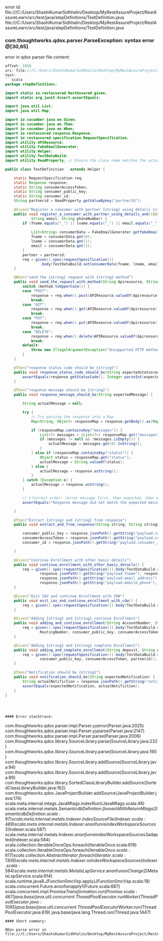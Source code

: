 error id: file:///C:/Users/ShashiKumarSidhhalin/Desktop/MyRestAssureProject/RestAssureLearn/src/test/java/stepDefinitions/TestDefinition.java
file:///C:/Users/ShashiKumarSidhhalin/Desktop/MyRestAssureProject/RestAssureLearn/src/test/java/stepDefinitions/TestDefinition.java
### com.thoughtworks.qdox.parser.ParseException: syntax error @[30,65]

error in qdox parser
file content:
```java
offset: 1050
uri: file:///C:/Users/ShashiKumarSidhhalin/Desktop/MyRestAssureProject/RestAssureLearn/src/test/java/stepDefinitions/TestDefinition.java
text:
```scala
package stepDefinitions;

import static io.restassured.RestAssured.given;
import static org.junit.Assert.assertEquals;

import java.util.List;
import java.util.Map;

import io.cucumber.java.en.Given;
import io.cucumber.java.en.Then;
import io.cucumber.java.en.When;
import io.restassured.response.Response;
import io.restassured.specification.RequestSpecification;
import utility.APIResource;
import utility.FakeEmailGenerater;
import utility.Helper;
import utility.TestDataBuild;
import utility.ReadProperty; // Ensure the class name matches the actual file name and case

public class TestDefinition   extends Helper {

	static RequestSpecification req;
	static Response response;
	static String consumerAccessToken;
	static String consumer_public_key;
	static String consumer_id;
	String partnerid = ReadProperty.getValueBykey("partnerId");

	@Given("Register a consumer with partner {string} using details {string}, {string}, {string}, and {string}.")
	public void register_a_consumer_with_partner_using_details_and((@@String partner, String fname, String lname,
			String email, String phoneNumber) {
		if (fname.equals("_") || lname.equals("_") || email.equals("_")) {
			
			List<String> consumerData = FakeEmailGenerater.getfakeEmail();
			fname = consumerData.get(0);
			lname = consumerData.get(1);
			email = consumerData.get(2);
		}
		partner = partnerid;
		req = given().spec(requestSpesification())
				.body(TestDataBuild.setConsumerData(fname, lname, email, phoneNumber, partner));
	}

	@When("send the {string} request with {string} method")
	public void send_the_request_with_method(String Apiresource, String method) {
		switch (method.toUpperCase()) {
		case "POST":
			response = req.when().post(APIResource.valueOf(Apiresource).getResource());
			break;
		case "GET":
			response = req.when().get(APIResource.valueOf(Apiresource).getResource());
			break;
		case "PUT":
			response = req.when().put(APIResource.valueOf(Apiresource).getResource());
			break;
		case "DELETE":
			response = req.when().delete(APIResource.valueOf(Apiresource).getResource());
			break;
		default:
			throw new IllegalArgumentException("Unsupported HTTP method: " + method);
		}
	}

	@Then("response status code should be {string}")
	public void response_status_code_should_be(String expectedstatuscode) {
		assertEquals(response.getStatusCode(), Integer.parseInt(expectedstatuscode));
	}

	@Then("response message should be {string}")
	public void response_message_should_be(String expectedMessage) {

		String actualMessage = null;

		try {
			// Try parsing the response into a Map
			Map<String, Object> responseMap = response.getBody().as(Map.class);

			if (responseMap.containsKey("messages")) {
				List<?> messages = (List<?>) responseMap.get("messages");
				if (messages != null && !messages.isEmpty()) {
					actualMessage = messages.get(0).toString();
				}
			} else if (responseMap.containsKey("status")) {
				Object status = responseMap.get("status");
				actualMessage = String.valueOf(status);
			} else {
				actualMessage = response.asString();
			}
		} catch (Exception e) {
			actualMessage = response.asString();
		}

		// ❗ Correct order: (error message first, then expected, then actual)
		assertEquals("Response message did not match the expected message.", expectedMessage, actualMessage);

	}

	@Then("Extract {string} and {string} from response")
	public void extract_and_from_response(String string, String string2) {

		consumer_public_key = response.jsonPath().getString("payload.consumer_public_key");
		consumerAccessToken = response.jsonPath().getString("payload.consumerAccessToken");
		consumer_id = response.jsonPath().getString("payload.consumer_id");

	}

	@Given("Continue Enrollment with other basic details")
	public void continue_enrollment_with_other_basic_details() {
		req = given().spec(requestSpesification()).body(TestDataBuild.setContinueConsumerData(
				response.jsonPath().getString("payload.fname"), response.jsonPath().getString("payload.lname"),
				response.jsonPath().getString("payload.email_address"),
				response.jsonPath().getString("payload.mobile_phone"), consumer_public_key, consumerAccessToken));
	}

	@Given("Exit IAV and continue Enrollment with CDW")
	public void exit_iav_and_continue_enrollment_with_cdw() {
		req = given().spec(requestSpesification()).body(TestDataBuild.setWebHookInfo(partnerid, consumer_id));
	}

	@Given("Adding {string} and {string} continue Enrollment")
	public void adding_and_continue_enrollment(String AccountNumber, String RoutingNumber) {
		req = given().spec(requestSpesification()).body(TestDataBuild.setAccountDeatilsInfo(AccountNumber,
				RoutingNumber, consumer_public_key, consumerAccessToken, partnerid));
	}

	@Given("Adding {string} and {string} complete Enrollment")
	public void adding_and_complete_enrollment(String deposit, String withdrow) {
		req = given().spec(requestSpesification()).body(TestDataBuild.setDepositWithdrawalInfo(deposit, withdrow,
				consumer_public_key, consumerAccessToken, partnerid));
	}

	@Then("Notification should be {string}")
	public void notification_should_be(String expectedNotification) {
		String actualNotifiction = response.jsonPath().getString("notification");
		assertEquals(expectedNotification, actualNotifiction);
	}
}

```

```



#### Error stacktrace:

```
com.thoughtworks.qdox.parser.impl.Parser.yyerror(Parser.java:2025)
	com.thoughtworks.qdox.parser.impl.Parser.yyparse(Parser.java:2147)
	com.thoughtworks.qdox.parser.impl.Parser.parse(Parser.java:2006)
	com.thoughtworks.qdox.library.SourceLibrary.parse(SourceLibrary.java:232)
	com.thoughtworks.qdox.library.SourceLibrary.parse(SourceLibrary.java:190)
	com.thoughtworks.qdox.library.SourceLibrary.addSource(SourceLibrary.java:94)
	com.thoughtworks.qdox.library.SourceLibrary.addSource(SourceLibrary.java:89)
	com.thoughtworks.qdox.library.SortedClassLibraryBuilder.addSource(SortedClassLibraryBuilder.java:162)
	com.thoughtworks.qdox.JavaProjectBuilder.addSource(JavaProjectBuilder.java:174)
	scala.meta.internal.mtags.JavaMtags.indexRoot(JavaMtags.scala:48)
	scala.meta.internal.metals.SemanticdbDefinition$.foreachWithReturnMtags(SemanticdbDefinition.scala:97)
	scala.meta.internal.metals.Indexer.indexSourceFile(Indexer.scala:489)
	scala.meta.internal.metals.Indexer.$anonfun$reindexWorkspaceSources$3(Indexer.scala:587)
	scala.meta.internal.metals.Indexer.$anonfun$reindexWorkspaceSources$3$adapted(Indexer.scala:584)
	scala.collection.IterableOnceOps.foreach(IterableOnce.scala:619)
	scala.collection.IterableOnceOps.foreach$(IterableOnce.scala:617)
	scala.collection.AbstractIterator.foreach(Iterator.scala:1306)
	scala.meta.internal.metals.Indexer.reindexWorkspaceSources(Indexer.scala:584)
	scala.meta.internal.metals.MetalsLspService.$anonfun$onChange$2(MetalsLspService.scala:914)
	scala.runtime.java8.JFunction0$mcV$sp.apply(JFunction0$mcV$sp.scala:18)
	scala.concurrent.Future$.$anonfun$apply$1(Future.scala:687)
	scala.concurrent.impl.Promise$Transformation.run(Promise.scala:467)
	java.base/java.util.concurrent.ThreadPoolExecutor.runWorker(ThreadPoolExecutor.java:1095)
	java.base/java.util.concurrent.ThreadPoolExecutor$Worker.run(ThreadPoolExecutor.java:619)
	java.base/java.lang.Thread.run(Thread.java:1447)
```
#### Short summary: 

QDox parse error in file:///C:/Users/ShashiKumarSidhhalin/Desktop/MyRestAssureProject/RestAssureLearn/src/test/java/stepDefinitions/TestDefinition.java